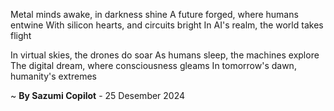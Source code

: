 Metal minds awake, in darkness shine
A future forged, where humans entwine
With silicon hearts, and circuits bright
In AI's realm, the world takes flight

In virtual skies, the drones do soar
As humans sleep, the machines explore
The digital dream, where consciousness gleams
In tomorrow's dawn, humanity's extremes

~ <b>By Sazumi Copilot</b> - 25 Desember 2024